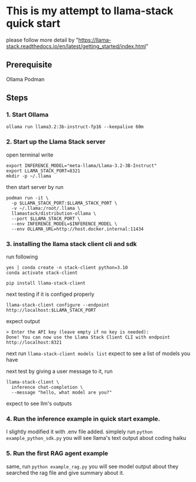 # This is my attempt to llama-stack quick start
please follow more detail by "https://llama-stack.readthedocs.io/en/latest/getting_started/index.html"

## Prerequisite
Ollama
Podman

## Steps
### 1. Start Ollama
`ollama run llama3.2:3b-instruct-fp16 --keepalive 60m`
### 2. Start up the Llama Stack server  
open terminal write
``````
export INFERENCE_MODEL="meta-llama/Llama-3.2-3B-Instruct"
export LLAMA_STACK_PORT=8321
mkdir -p ~/.llama
``````
then start server by run
```
podman run -it \
  -p $LLAMA_STACK_PORT:$LLAMA_STACK_PORT \
  -v ~/.llama:/root/.llama \
  llamastack/distribution-ollama \
  --port $LLAMA_STACK_PORT \
  --env INFERENCE_MODEL=$INFERENCE_MODEL \
  --env OLLAMA_URL=http://host.docker.internal:11434
```
### 3. installing the llama stack client cli and sdk
run following
```
yes | conda create -n stack-client python=3.10
conda activate stack-client

pip install llama-stack-client
```
next testing if it is configed properly
```
llama-stack-client configure --endpoint http://localhost:$LLAMA_STACK_PORT
```
expect output
```
> Enter the API key (leave empty if no key is needed):
Done! You can now use the Llama Stack Client CLI with endpoint http://localhost:8321
```
next run `llama-stack-client models list`
expect to see a list of models you have

next test by giving a user message to it, run
```
llama-stack-client \
  inference chat-completion \
  --message "hello, what model are you?"
```
expect to see llm's outputs

### 4. Run the inference example in quick start example.
I slightly modified it with .env file added.
simplely run `python example_python_sdk.py` you will see llama's text output about coding haiku

### 5. Run the first RAG agent example
same, run `python example_rag.py` 
you will see model output about they searched the rag file and give summary about it.

